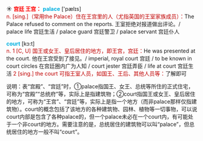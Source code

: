☀ <font color="red">**宫廷 王宫：**</font>
<font color="sky blue">**palace**</font> ['pælɪs]  
<font color="#c00000">n. [sing.]（常用the Palace）住在王宫里的人（尤指英国的王室家族成员）：</font>The Palace refused to comment on the reports. 王室拒绝对报道做出评论。/ palace life 宫廷生活 / palace guard 宫廷警卫 / palace servant 宫廷仆人

<font color="sky blue">**court**</font> [kɔ:t]  
<font color="#c00000">n. 1 [C, U] 国王或女王、皇后居住的地方，即王宫，宫廷：</font>He was presented at the court. 他在王宫受到了接见。/ imperial, royal court 宫廷 / to be known in court circles 在宫廷圈内广为人知 / court jester 宫廷弄臣 / life at court 宫廷生活 <font color="#c00000">2 [sing.] the court 可指王室人员，如国王、王后、其他人员等：</font>了解即可

说明：表“宫殿”、“宫廷”时，①palace指国王、女王、总统等所住的正式住宅，可称为“宫殿”“总统府”等，实际上是指建筑物；②court指国王或女王、皇后居住的地方，可称为“王宫”、“宫廷”等，实际上是指一个地方（而非palace那样仅指建筑物）。court的概念包括了该地方的各种建筑物、园林、植物等一切事物，可以说court内部是包含了各种palace的，但一个palace未必在一个court内，有可能处于一个非court的地方。需要注意的是，总统居住的建筑物可以叫“palace”，但总统居住的地方一般不叫“court”。
